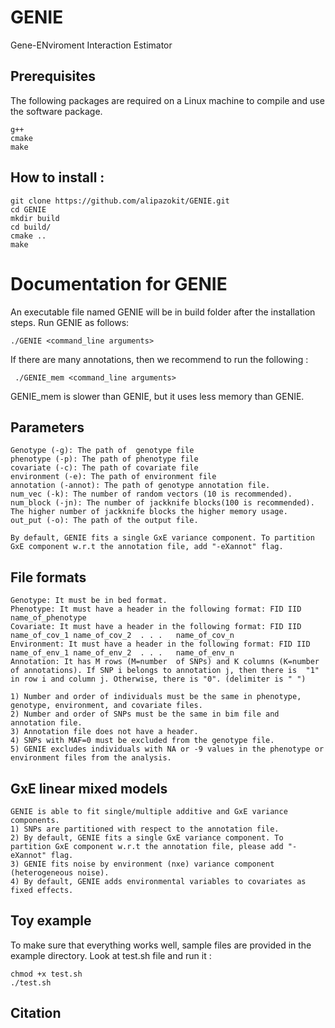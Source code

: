 # GENIE
Gene-ENviroment Interaction Estimator



## Prerequisites
The following packages are required on a Linux machine to compile and use the software package.
```
g++
cmake
make
```

## How to install :

```
git clone https://github.com/alipazokit/GENIE.git
cd GENIE
mkdir build
cd build/
cmake ..
make
```

# Documentation for GENIE
An executable file named GENIE will be in build folder after the installation steps. Run GENIE as follows:
 ```
 ./GENIE <command_line arguments>
```
If there are many annotations, then we recommend to run the following : 
```
 ./GENIE_mem <command_line arguments>
```
GENIE_mem is slower than GENIE, but it uses less memory than GENIE.


## Parameters

```
Genotype (-g): The path of  genotype file
phenotype (-p): The path of phenotype file
covariate (-c): The path of covariate file
environment (-e): The path of environment file
annotation (-annot): The path of genotype annotation file.
num_vec (-k): The number of random vectors (10 is recommended). 
num_block (-jn): The number of jackknife blocks(100 is recommended). The higher number of jackknife blocks the higher memory usage.
out_put (-o): The path of the output file.

By default, GENIE fits a single GxE variance component. To partition GxE component w.r.t the annotation file, add "-eXannot" flag.

```
## File formats
```
Genotype: It must be in bed format.
Phenotype: It must have a header in the following format: FID IID name_of_phenotype
Covariate: It must have a header in the following format: FID IID name_of_cov_1 name_of_cov_2  . . .   name_of_cov_n
Environment: It must have a header in the following format: FID IID name_of_env_1 name_of_env_2  . . .   name_of_env_n
Annotation: It has M rows (M=number  of SNPs) and K columns (K=number of annotations). If SNP i belongs to annotation j, then there is  "1" in row i and column j. Otherwise, there is "0". (delimiter is " ")

1) Number and order of individuals must be the same in phenotype, genotype, environment, and covariate files.
2) Number and order of SNPs must be the same in bim file and annotation file.
3) Annotation file does not have a header. 
4) SNPs with MAF=0 must be excluded from the genotype file.
5) GENIE excludes individuals with NA or -9 values in the phenotype or environment files from the analysis.
```

## GxE linear mixed models
```
GENIE is able to fit single/multiple additive and GxE variance components. 
1) SNPs are partitioned with respect to the annotation file.
2) By default, GENIE fits a single GxE variance component. To partition GxE component w.r.t the annotation file, please add "-eXannot" flag.
3) GENIE fits noise by environment (nxe) variance component (heterogeneous noise).
4) By default, GENIE adds environmental variables to covariates as fixed effects.
```

## Toy example 
To make sure that everything works well, sample files are provided in the example directory. Look at test.sh file and run it  :
```
chmod +x test.sh
./test.sh
```

## Citation
```
```


